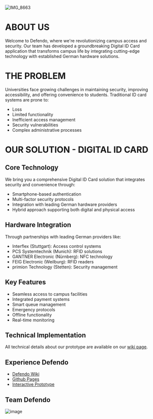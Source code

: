 
![IMG_8663](https://github.com/user-attachments/assets/23ba5173-d8c2-4fab-85b7-2eb3ca62fd77)
# ABOUT US

Welcome to Defendo, where we're revolutionizing campus access and security. Our team has developed a groundbreaking Digital ID Card application that transforms campus life by integrating cutting-edge technology with established German hardware solutions.

# THE PROBLEM

Universities face growing challenges in maintaining security, improving accessibility, and offering convenience to students. Traditional ID card systems are prone to:
- Loss
- Limited functionality
- Inefficient access management
- Security vulnerabilities
- Complex administrative processes

# OUR SOLUTION - DIGITAL ID CARD

## Core Technology
We bring you a comprehensive Digital ID Card solution that integrates security and convenience through:
- Smartphone-based authentication
- Multi-factor security protocols
- Integration with leading German hardware providers
- Hybrid approach supporting both digital and physical access

## Hardware Integration
Through partnerships with leading German providers like:
- Interflex (Stuttgart): Access control systems
- PCS Systemtechnik (Munich): RFID solutions
- GANTNER Electronic (Nürnberg): NFC technology
- FEIG Electronic (Weilburg): RFID readers
- primion Technology (Stetten): Security management

## Key Features
- Seamless access to campus facilities
- Integrated payment systems
- Smart queue management
- Emergency protocols
- Offline functionality
- Real-time monitoring

## Technical Implementation
All technical details about our prototype are available on our [wiki page](https://github.com/Real-Projects-Digitalization/RPD-Defendo/wiki).

## Experience Defendo
- [Defendo Wiki](https://github.com/Real-Projects-Digitalization/RPD-Defendo/wiki)
- [Github Pages](https://real-projects-digitalization.github.io/RPD-Defendo/)
- [Interactive Prototype](https://www.figma.com/proto/KPjXsvOEFz0bN2oz56Rex8/Defendo-Prototype?node-id=27-53&t=fdNdp1PFEtSHvEzz-1)

## Team Defendo
![image](https://github.com/user-attachments/assets/a3c16247-9c03-4357-ac77-e45b6cb83ec2)
